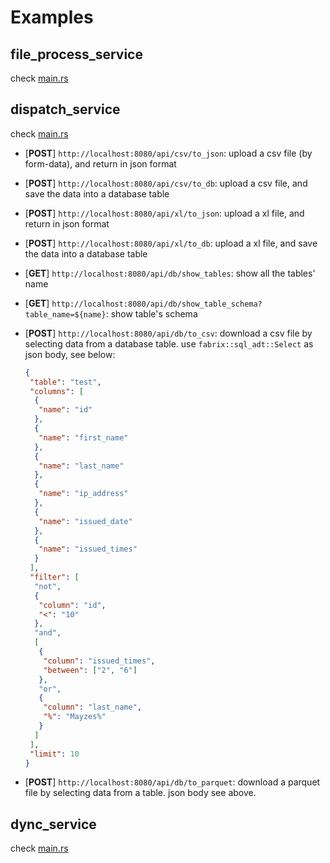 # Examples

## file_process_service

check [main.rs](./file_process_service/src/main.rs)

## dispatch_service

check [main.rs](./dispatch_service/src/main.rs)

- [**POST**] `http://localhost:8080/api/csv/to_json`: upload a csv file (by form-data), and return in json format

- [**POST**] `http://localhost:8080/api/csv/to_db`: upload a csv file, and save the data into a database table

- [**POST**] `http://localhost:8080/api/xl/to_json`: upload a xl file, and return in json format

- [**POST**] `http://localhost:8080/api/xl/to_db`: upload a xl file, and save the data into a database table

- [**GET**] `http://localhost:8080/api/db/show_tables`: show all the tables' name

- [**GET**] `http://localhost:8080/api/db/show_table_schema?table_name=${name}`: show table's schema

- [**POST**] `http://localhost:8080/api/db/to_csv`: download a csv file by selecting data from a database table. use `fabrix::sql_adt::Select` as json body, see below:

  ```json
  {
   "table": "test",
   "columns": [
    {
     "name": "id"
    },
    {
     "name": "first_name"
    },
    {
     "name": "last_name"
    },
    {
     "name": "ip_address"
    },
    {
     "name": "issued_date"
    },
    {
     "name": "issued_times"
    }
   ],
   "filter": [
    "not",
    {
     "column": "id",
     "<": "10"
    },
    "and",
    [
     {
      "column": "issued_times",
      "between": ["2", "6"]
     },
     "or",
     {
      "column": "last_name",
      "%": "Mayzes%"
     }
    ]
   ],
   "limit": 10
  }
  ```

- [**POST**] `http://localhost:8080/api/db/to_parquet`: download a parquet file by selecting data from a table. json body see above.

## dync_service

check [main.rs](./dync_service/src/main.rs)
